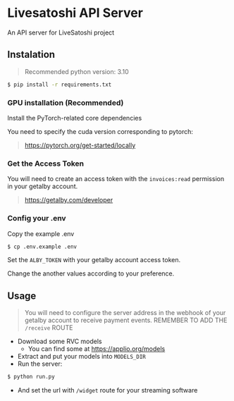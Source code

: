 # Livesatoshi API Server
An API server for LiveSatoshi project

## Instalation

> Recommended python version: 3.10

```bash
$ pip install -r requirements.txt
```
### GPU installation (Recommended)
Install the PyTorch-related core dependencies

You need to specify the cuda version corresponding to pytorch:

> https://pytorch.org/get-started/locally

### Get the Access Token

You will need to create an access token with the `invoices:read` permission in your getalby account.

> https://getalby.com/developer

### Config your .env

Copy the example .env
```bash
$ cp .env.example .env
```

Set the `ALBY_TOKEN` with your getalby account access token.

Change the another values according to your preference.

## Usage

> You will need to configure the server address in the webhook of your getalby account to receive payment events.
> REMEMBER TO ADD THE `/receive` ROUTE

* Download some RVC models
    - You can find some at https://applio.org/models
* Extract and put your models into `MODELS_DIR`
* Run the server:

```bash
$ python run.py
```

* And set the url with `/widget` route for your streaming software